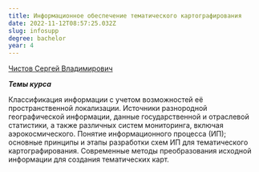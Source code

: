 ```yaml
---
title: Информационное обеспечение тематического картографирования
date: 2022-11-12T08:57:25.032Z
slug: infosupp
degree: bachelor
year: 4
---
```


[Чистов Сергей Владимирович](/people/chistov)

**_Темы курса_**

Классификация информации с учетом возможностей её пространственной локализации. Источники разнородной географической информации, данные государственной и отраслевой статистики, а также различных систем мониторинга, включая аэрокосмического. Понятие информационного процесса (ИП); основные принципы и этапы разработки схем ИП для тематического картографирования. Современные методы преобразования исходной информации для создания тематических карт.
